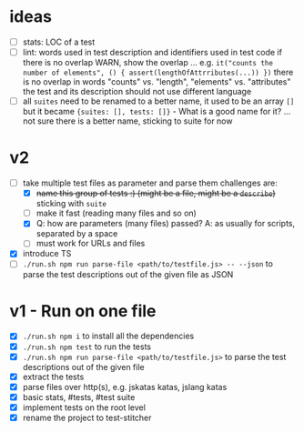 # ideas
- [ ] stats: LOC of a test
- [ ] lint: words used in test description and identifiers used in test code
      if there is no overlap WARN, show the overlap ...
      e.g. `it("counts the number of elements", () { assert(lengthOfAttrributes(...)) })`
      there is no overlap in words "counts" vs. "length", "elements" vs. "attributes"
      the test and its description should not use different language
- [ ] all `suites` need to be renamed to a better name, it used to be
      an array `[]` but it became `{suites: [], tests: []}` - What is a good name for it?
      ... not sure there is a better name, sticking to suite for now

# v2
- [ ] take multiple test files as parameter and parse them
      challenges are:
   - [x] ~~name this group of tests :) (might be a file, might be a `describe`)~~ sticking with `suite`
   - [ ] make it fast (reading many files and so on)
   - [x] Q: how are parameters (many files) passed? 
         A: as usually for scripts, separated by a space
   - [ ] must work for URLs and files
- [x] introduce TS
- [ ] `./run.sh npm run parse-file <path/to/testfile.js> -- --json` to parse the test descriptions out of the given file as JSON

# v1 - Run on one file
- [x] `./run.sh npm i` to install all the dependencies
- [x] `./run.sh npm test` to run the tests
- [x] `./run.sh npm run parse-file <path/to/testfile.js>` to parse the test descriptions out of the given file 
- [x] extract the tests
- [x] parse files over http(s), e.g. jskatas katas, jslang katas
- [x] basic stats, #tests, #test suite
- [x] implement tests on the root level
- [x] rename the project to test-stitcher